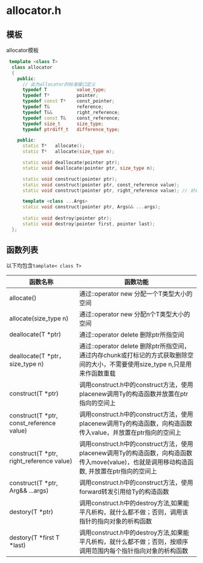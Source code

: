 # allocator.h

## 模板

allocator模板

~~~C++
 template <class T>
  class allocator
  {
    public:
      // 此为allocator的标准接口定义
      typedef T           value_type;
      typedef T*          pointer;
      typedef const T*    const_pointer;
      typedef T&          reference;
      typedef T&&         right_reference;
      typedef const T&    const_reference;
      typedef size_t      size_type;
      typedef ptrdiff_t   difference_type;

    public:
      static T*   allocate();
      static T*   allocate(size_type n);

      static void deallocate(pointer ptr);
      static void deallocate(pointer ptr, size_type n);

      static void construct(pointer ptr);
      static void construct(pointer ptr, const_reference value);
      static void construct(pointer ptr, right_reference value); // 对右值的引用

      template <class ...Args>
      static void construct(pointer ptr, Args&& ...args);
      
      static void destroy(pointer ptr);
      static void destroy(pointer first, pointer last);
  };
~~~

## 函数列表

以下均包含`tamplate< class T>`

| 函数名称                         | 函数功能 |
| -------------------------------- | -------- |
| allocate() | 通过::operator new 分配一个T类型大小的空间 |
| allocate(size_type n) | 通过::operator new 分配n个T类型大小的空间 |
| deallocate(T *ptr)               | 通过::operator delete 删除ptr所指空间 |
| deallocate(T *ptr， size_type n)  | 通过::operator delete 删除ptr所指空间，通过内存chunk或打标记的方式获取删除空间的大小，不需要使用size_type n,只是用来作函数重载 |
| construct(T *ptr)                | 调用construct.h中的construct方法，使用placenew调用Ty的构造函数并放置在ptr指向的空间上 |
| construct(T *ptr, const_reference value) | 调用construct.h中的construct方法，使用placenew调用Ty的构造函数，向构造函数传入value，并放置在ptr指向的空间上 |
| construct(T *ptr, right_reference value) | 调用construct.h中的construct方法，使用placenew调用Ty的构造函数，向构造函数传入move(value)，也就是调用移动构造函数, 并放置在ptr指向的空间上 |
| construct(T *ptr, Arg&& ...args) | 调用construct.h中的construct方法，使用forward转发引用给Ty的构造函数 |
| destory(T *ptr)                  | 调用construct.h中的destroy方法,如果能平凡析构，就什么都不做；否则，调用该指针的指向对象的析构函数 |
| destory(T *first T *last)        | 调用construct.h中的destroy方法,如果能平凡析构，就什么都不做；否则，按顺序调用范围内每个指针指向对象的析构函数 |

